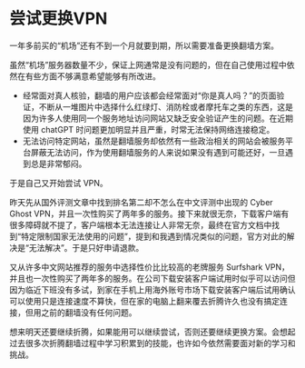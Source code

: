 # 尝试更换VPN


一年多前买的“机场”还有不到一个月就要到期，所以需要准备更换翻墙方案。

虽然“机场”服务器数量不少，保证上网通常是没有问题的，但在自己使用过程中依然在有些方面不够满意希望能够有所改进。

- 经常面对真人核验，翻墙的用户应该都会经常面对“你是真人吗？”的页面验证，不断从一堆图片中选择什么红绿灯、消防栓或者摩托车之类的东西，这是因为许多人使用同一个服务地址访问网站又缺乏安全验证产生的问题。在近期使用 chatGPT 时问题更加明显并且严重，时常无法保持网络连接稳定。
- 无法访问特定网站，虽然是翻墙服务却依然有一些政治相关的网站会被服务平台屏蔽无法访问，作为使用翻墙服务的人来说如果没有遇到可能还好，一旦遇到总是非常郁闷。

于是自己又开始尝试 VPN。

昨天先从国外评测文章中找到排名第二却不怎么在中文评测中出现的 Cyber Ghost VPN，并且一次性购买了两年多的服务。接下来就很无奈，下载客户端有很多障碍就不提了，客户端根本无法连接让人非常无奈，最终在官方文档中找到“特定限制国家无法使用的问题”，提到和我遇到情况类似的问题，官方对此的解决是“无法解决”。于是只好申请退款。

又从许多中文网站推荐的服务中选择性价比比较高的老牌服务 Surfshark VPN，并且也一次性购买了两年多的服务。在公司下载安装客户端试用时似乎可以访问但因为临近下班没有多试，到家在手机上用海外账号市场下载安装客户端后试用确认可以使用只是连接速度不算快，但在家的电脑上翻来覆去折腾许久也没有搞定连接，但用之前的翻墙没有任何问题。

想来明天还要继续折腾，如果能用可以继续尝试，否则还要继续更换方案。会想起过去很多次折腾翻墙过程中学习积累到的技能，也许如今依然需要面对新的学习和挑战。
